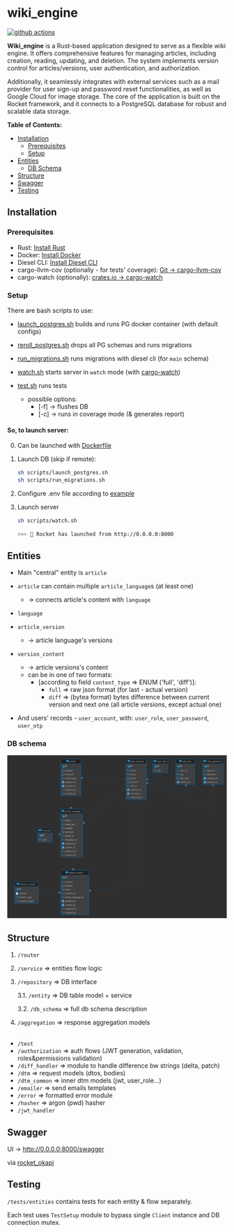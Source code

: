 # wiki_engine

[![github actions](https://img.shields.io/github/actions/workflow/status/petrenkoVitaliy/wiki_engine/rust.yml?branch=main&style=flat-square&logo=github)](https://github.com/petrenkoVitaliy/wiki_engine/actions)

<b>Wiki_engine</b> is a Rust-based application designed to serve as a flexible wiki engine. It offers comprehensive features for managing articles, including creation, reading, updating, and deletion. The system implements version control for articles/versions, user authentication, and authorization.

Additionally, it seamlessly integrates with external services such as a mail provider for user sign-up and password reset functionalities, as well as Google Cloud for image storage. The core of the application is built on the Rocket framework, and it connects to a PostgreSQL database for robust and scalable data storage.

**Table of Contents:**

- [Installation](#installation)
  - [Prerequisites](#prerequisites)
  - [Setup](#setup)
- [Entities](#entities)
  - [DB Schema](#db-schema)
- [Structure](#structure)
- [Swagger](#swagger)
- [Testing](#testing)

## Installation

### Prerequisites

- Rust: [Install Rust](https://www.rust-lang.org/tools/install)
- Docker: [Install Docker](https://docs.docker.com/get-docker/)
- Diesel CLI: [Install Diesel CLI](https://diesel.rs/guides/getting-started)
- cargo-llvm-cov (optionally - for tests' coverage): [Git -> cargo-llvm-cov ](https://github.com/taiki-e/cargo-llvm-cov)
- cargo-watch (optionally): [crates.io -> cargo-watch](https://crates.io/crates/cargo-watch)

### Setup

There are bash scripts to use:

- [launch_postgres.sh](scripts/launch_postgres.sh)
  builds and runs PG docker container (with default configs)
- [reroll_postgres.sh](scripts/reroll_postgres.sh)
  drops all PG schemas and runs migrations
- [run_migrations.sh](scripts/run_migrations.sh)
  runs migrations with diesel cli (for `main` schema)
- [watch.sh](scripts/watch.sh)
  starts server in `watch` mode (with [cargo-watch](https://crates.io/crates/cargo-watch))
- [test.sh](scripts/test.sh)
  runs tests

  - possible options:
    - [-f] -> flushes DB
    - [-c] -> runs in coverage mode (& generates report)

#### So, to launch server:

0. Can be launched with [Dockerfile](Dockerfile)

1. Launch DB (skip if remote):
   ```sh
   sh scripts/launch_postgres.sh
   sh scripts/run_migrations.sh
   ```
2. Configure .env file according to [example](.env.example)
3. Launch server

   ```sh
   sh scripts/watch.sh
   ```

   ```sh
   >>> 🚀 Rocket has launched from http://0.0.0.0:8000
   ```

## Entities

- Main "central" entity is `article`
- `article` can contain multiple `article_language`s (at least one)
  - -> connects article's content with `language`
- `language`
- `article_version`
  - -> article language's versions
- `version_content`

  - -> article versions's content
  - can be in one of two formats:
    - [according to field `content_type` => ENUM ('full', 'diff')]:
      - `full` => raw json format (for last - actual version)
      - `diff` => (bytea format) bytes difference between current version and next one (all article versions, except actual one)

- And users' records - `user_account`, with: `user_role`, `user_password`, `user_otp`

### DB schema

<p align="center">
  <img src=".github/images/db_schema.png" alt="DB schema"/>
</p>

## Structure

1. `/router`

2. `/service` => entities flow logic
3. `/repository` => DB interface

   3.1. `/entity` => DB table model + service

   3.2. `/db_schema` => full db schema description

4. `/aggregation` => response aggregation models
   </br>
   </br>

- `/test`
- `/authorization` => auth flows (JWT generation, validation, roles&permissions validation)
- `/diff_handler` => module to handle difference bw strings (delta, patch)
- `/dtm` => request models (dtos, bodies)
- `/dtm_common` => inner dtm models (jwt, user_role...)
- `/emailer` => send emails templates
- `/error` => formatted error module
- `/hasher` => argon (pwd) hasher
- `/jwt_handler`

## Swagger

UI -> http://0.0.0.0:8000/swagger

via [rocket_okapi](https://crates.io/crates/rocket_okapi)

## Testing

`/tests/entities` contains tests for each entity & flow separately.

Each test uses `TestSetup` module to bypass single `Client` instance and DB connection mutex.
